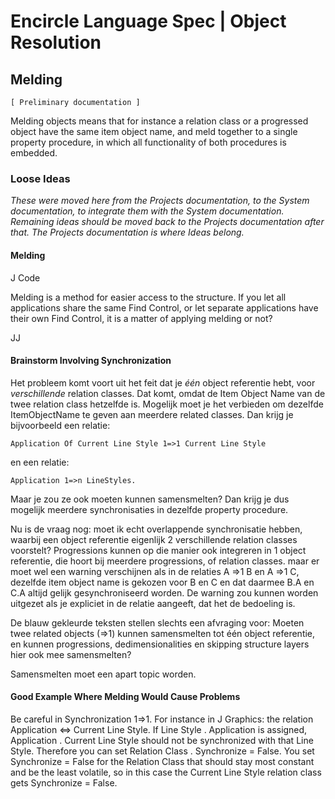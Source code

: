 ﻿Encircle Language Spec | Object Resolution
==========================================

Melding
-------

`[ Preliminary documentation ]`

Melding objects means that for instance a relation class or a progressed object have the same item object name, and meld together to a single property procedure, in which all functionality of both procedures is embedded.

### Loose Ideas

*These were moved here from the Projects documentation, to the System documentation, to integrate them with the System documentation. Remaining ideas should be moved back to the Projects documentation after that. The Projects documentation is where Ideas belong.*

#### Melding

J Code

Melding is a method for easier access to the structure. If you let all applications share the same Find Control,
or let separate applications have their own Find Control, it is a matter of applying melding or not?

JJ

#### Brainstorm Involving Synchronization

Het probleem komt voort uit het feit dat je *één* object referentie hebt, voor *verschillende* relation classes. Dat komt, omdat de Item Object Name van de twee relation class hetzelfde is. Mogelijk moet je het verbieden om dezelfde ItemObjectName te geven  aan meerdere related classes. Dan krijg je bijvoorbeeld een relatie: 

```
Application Of Current Line Style 1=>1 Current Line Style
```

en een relatie:

```
Application 1=>n LineStyles.
```

Maar je zou ze ook moeten kunnen samensmelten? Dan krijg je dus mogelijk meerdere synchronisaties in dezelfde property procedure.

Nu is de vraag nog: moet ik echt overlappende synchronisatie hebben, waarbij een object referentie eigenlijk 2 verschillende relation classes voorstelt? Progressions kunnen op die manier ook integreren in 1 object referentie, die hoort bij meerdere progressions, of relation classes. maar er moet wel een warning verschijnen als in de relaties A =>1 B en A =>1 C, dezelfde item object name is gekozen voor B en C en dat daarmee B.A en C.A altijd gelijk gesynchroniseerd worden. De warning zou kunnen worden uitgezet als je expliciet in de relatie aangeeft, dat het de bedoeling is.

De blauw gekleurde teksten stellen slechts een afvraging voor: Moeten twee related objects (=>1) kunnen samensmelten tot één object referentie, en kunnen progressions, dedimensionalities en skipping structure layers hier ook mee samensmelten?

Samensmelten moet een apart topic worden.

#### Good Example Where Melding Would Cause Problems

Be careful in Synchronization 1=>1. For instance in J Graphics: the relation Application <=> Current Line Style. If Line Style . Application is assigned, Application . Current Line Style should not be synchronized with that Line Style. Therefore you can set Relation Class . Synchronize = False. You set Synchronize = False for the Relation Class that should stay most constant and be the least volatile, so in this case the Current Line Style relation class gets Synchronize = False.

